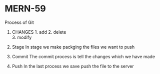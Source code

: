 # MERN-59

 
Process of Git
1. CHANGES
              1. add
              2. delete                      
              3. modify

2. Stage
In stage we make packging the files we want to push

3. Commit
The commit process is tell the changes which we have made
4. Push
In the last process we save push the file to the server
